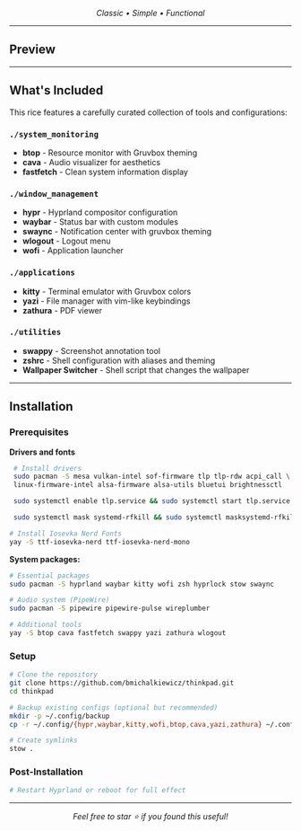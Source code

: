 <div align="center">

*Classic • Simple • Functional*

</div>

---

## **Preview**


---

## **What's Included**

This rice features a carefully curated collection of tools and configurations:

### **`./system_monitoring`**
- **btop** - Resource monitor with Gruvbox theming
- **cava** - Audio visualizer for aesthetics
- **fastfetch** - Clean system information display

### **`./window_management`** 
- **hypr** - Hyprland compositor configuration
- **waybar** - Status bar with custom modules
- **swaync** - Notification center with gruvbox theming
- **wlogout** - Logout menu
- **wofi** - Application launcher

### **`./applications`**
- **kitty** - Terminal emulator with Gruvbox colors
- **yazi** - File manager with vim-like keybindings
- **zathura** - PDF viewer

### **`./utilities`**
- **swappy** - Screenshot annotation tool
- **zshrc** - Shell configuration with aliases and theming
- **Wallpaper Switcher** - Shell script that changes the wallpaper

---

## **Installation**

### **Prerequisites**

**Drivers and fonts**
```bash
 # Install drivers
 sudo pacman -S mesa vulkan-intel sof-firmware tlp tlp-rdw acpi_call \
 linux-firmware-intel alsa-firmware alsa-utils bluetui brightnessctl

 sudo systemctl enable tlp.service && sudo systemctl start tlp.service

 sudo systemctl mask systemd-rfkill && sudo systemctl masksystemd-rfkill.socket

# Install Iosevka Nerd Fonts
yay -S ttf-iosevka-nerd ttf-iosevka-nerd-mono
```

**System packages:**
```bash
# Essential packages
sudo pacman -S hyprland waybar kitty wofi zsh hyprlock stow swaync

# Audio system (PipeWire)
sudo pacman -S pipewire pipewire-pulse wireplumber

# Additional tools
yay -S btop cava fastfetch swappy yazi zathura wlogout
```

### **Setup**
```bash
# Clone the repository
git clone https://github.com/bmichalkiewicz/thinkpad.git
cd thinkpad

# Backup existing configs (optional but recommended)
mkdir -p ~/.config/backup
cp -r ~/.config/{hypr,waybar,kitty,wofi,btop,cava,yazi,zathura} ~/.config/backup/ 2>/dev/null

# Create symlinks
stow .
```

### **Post-Installation**
```bash
# Restart Hyprland or reboot for full effect
```
---


<div align="center">

*Feel free to star ⭐ if you found this useful!*

</div>
